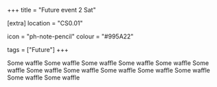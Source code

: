 +++
title = "Future event 2 Sat"

[extra]
location = "CS0.01"

icon = "ph-note-pencil"
colour = "#995A22"

tags = ["Future"]
+++

Some waffle Some waffle Some waffle Some waffle Some waffle Some waffle Some waffle Some waffle Some waffle Some waffle Some waffle Some waffle Some waffle 